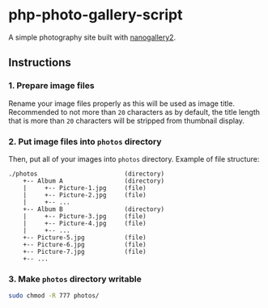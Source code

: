 # php-photo-gallery-script

A simple photography site built with [nanogallery2](https://github.com/nanostudio-org/nanogallery2).

## Instructions

### 1. Prepare image files

Rename your image files properly as this will be used as image title. Recommended to not more than `20` characters as by default, the title length that is more than `20` characters will be stripped from thumbnail display.

### 2. Put image files into `photos` directory

Then, put all of your images into `photos` directory. Example of file structure:

```
./photos                        (directory)
    +-- Album A                 (directory)
    |     +-- Picture-1.jpg     (file)
    |     +-- Picture-2.jpg     (file)
    |     +-- ...
    +-- Album B                 (directory)
    |     +-- Picture-3.jpg     (file)
    |     +-- Picture-4.jpg     (file)
    |     +-- ...
    +-- Picture-5.jpg           (file)
    +-- Picture-6.jpg           (file)
    +-- Picture-7.jpg           (file)
    +-- ...
```

### 3. Make `photos` directory writable

```bash
sudo chmod -R 777 photos/
```
